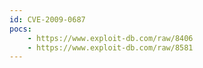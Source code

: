 ```yaml
---
id: CVE-2009-0687
pocs:
    - https://www.exploit-db.com/raw/8406
    - https://www.exploit-db.com/raw/8581
---
```

